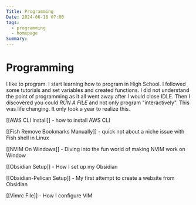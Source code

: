 ```yaml
---
Title: Programming
Date: 2024-06-18 07:00
tags:
  - programming
  - homepage
Summary:
---
```


# Programming

I like to program. I start learning how to program in High School. I followed some tutorials and set variables and created functions.
I did not understand the point of programming as it all went away after I would close IDLE. 
Then I discovered you could _RUN A FILE_ and not only program "interactively". This was life changing. It only took a year to realize this.

[[AWS CLI Install]] - how to install AWS CLI

[[Fish Remove Bookmarks Manually]] - quick not about a niche issue with Fish shell in Linux

[[NVIM On Windows]] - Diving into the fun world of making NVIM work on Window 

[[Obsidian Setup]] - How I set up my Obsidian

[[Obsidian-Pelican Setup]] - My first attempt to create a website from Obsidian

[[Vimrc File]] - How I configure VIM